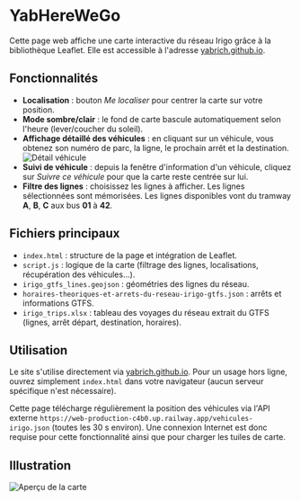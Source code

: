 # YabHereWeGo

Cette page web affiche une carte interactive du réseau Irigo grâce à la bibliothèque Leaflet. Elle est accessible à l'adresse [yabrich.github.io](https://yabrich.github.io).

## Fonctionnalités

- **Localisation** : bouton *Me localiser* pour centrer la carte sur votre position.
- **Mode sombre/clair** : le fond de carte bascule automatiquement selon l'heure (lever/coucher du soleil).
- **Affichage détaillé des véhicules** : en cliquant sur un véhicule, vous obtenez son numéro de parc, la ligne, le prochain arrêt et la destination.
  ![Détail véhicule](.img\vehicle_detail.png)
- **Suivi de véhicule** : depuis la fenêtre d'information d'un véhicule, cliquez sur *Suivre ce véhicule* pour que la carte reste centrée sur lui.
- **Filtre des lignes** : choisissez les lignes à afficher. Les lignes sélectionnées sont mémorisées. Les lignes disponibles vont du tramway **A**, **B**, **C** aux bus **01** à **42**.

## Fichiers principaux

- `index.html` : structure de la page et intégration de Leaflet.
- `script.js` : logique de la carte (filtrage des lignes, localisations, récupération des véhicules...).
- `irigo_gtfs_lines.geojson` : géométries des lignes du réseau.
- `horaires-theoriques-et-arrets-du-reseau-irigo-gtfs.json` : arrêts et informations GTFS.
- `irigo_trips.xlsx` : tableau des voyages du réseau extrait du GTFS (lignes, arrêt départ, destination, horaires).

## Utilisation

Le site s'utilise directement via [yabrich.github.io](https://yabrich.github.io). Pour un usage hors ligne, ouvrez simplement `index.html` dans votre navigateur (aucun serveur spécifique n'est nécessaire).

Cette page télécharge régulièrement la position des véhicules via l'API externe `https://web-production-c4b0.up.railway.app/vehicules-irigo.json` (toutes les 30 s environ). Une connexion Internet est donc requise pour cette fonctionnalité ainsi que pour charger les tuiles de carte.

## Illustration

![Aperçu de la carte](.img\map.png)

